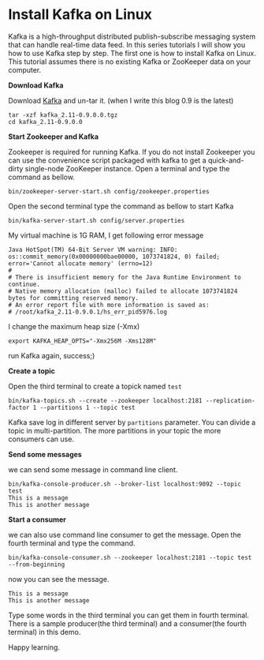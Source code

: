 # Install Kafka on Linux
Kafka is a high-throughput distributed publish-subscribe messaging system that
can handle real-time data feed. In this series tutorials I will show you how to
use Kafka step by step. The first one is how to install Kafka on Linux. This
tutorial assumes there is no existing Kafka or ZooKeeper data on your computer.

**Download Kafka**

Download [Kafka](http://kafka.apache.org/) and un-tar it. (when I write this blog
0.9 is the latest)
```
tar -xzf kafka_2.11-0.9.0.0.tgz
cd kafka_2.11-0.9.0.0
```
**Start Zookeeper and Kafka**

Zookeeper is required for running Kafka. If you do not install Zookeeper you can
use the convenience script packaged with kafka to get a quick-and-dirty single-node
ZooKeeper instance. Open a terminal and type the command as bellow.
```
bin/zookeeper-server-start.sh config/zookeeper.properties
```
Open the second terminal type the command as bellow to start Kafka
```
bin/kafka-server-start.sh config/server.properties
```
My virtual machine is 1G RAM, I get following error message
```
Java HotSpot(TM) 64-Bit Server VM warning: INFO: os::commit_memory(0x00000000bae00000, 1073741824, 0) failed; error='Cannot allocate memory' (errno=12)
#
# There is insufficient memory for the Java Runtime Environment to continue.
# Native memory allocation (malloc) failed to allocate 1073741824 bytes for committing reserved memory.
# An error report file with more information is saved as:
# /root/kafka_2.11-0.9.0.1/hs_err_pid5976.log
```
I change the maximum heap size (-Xmx)
```
export KAFKA_HEAP_OPTS="-Xmx256M -Xms128M"
```
run Kafka again, success;)

**Create a topic**

Open the third terminal to create a topick named ``test``
```
bin/kafka-topics.sh --create --zookeeper localhost:2181 --replication-factor 1 --partitions 1 --topic test
```
Kafka save log in different server by ``partitions`` parameter. You can divide a
topic in multi-partition. The more partitions in your topic the more consumers can use.

**Send some messages**

we can send some message in command line client.
```
bin/kafka-console-producer.sh --broker-list localhost:9092 --topic test
This is a message
This is another message
```
**Start a consumer**

we can also use command line consumer to get the message. Open the fourth terminal
and type the command.
```
bin/kafka-console-consumer.sh --zookeeper localhost:2181 --topic test --from-beginning
```
now you can see the message.
```
This is a message
This is another message
```
Type some words in the third terminal you can get them
in fourth terminal. There is a sample producer(the third terminal) and a consumer(the fourth
terminal) in this demo.

Happy learning.